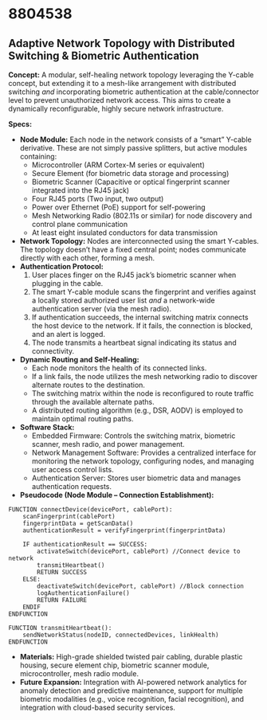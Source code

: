 # 8804538

## Adaptive Network Topology with Distributed Switching & Biometric Authentication

**Concept:** A modular, self-healing network topology leveraging the Y-cable concept, but extending it to a mesh-like arrangement with distributed switching *and* incorporating biometric authentication at the cable/connector level to prevent unauthorized network access. This aims to create a dynamically reconfigurable, highly secure network infrastructure.

**Specs:**

*   **Node Module:** Each node in the network consists of a “smart” Y-cable derivative. These are not simply passive splitters, but active modules containing:
    *   Microcontroller (ARM Cortex-M series or equivalent)
    *   Secure Element (for biometric data storage and processing)
    *   Biometric Scanner (Capacitive or optical fingerprint scanner integrated into the RJ45 jack)
    *   Four RJ45 ports (Two input, two output)
    *   Power over Ethernet (PoE) support for self-powering
    *   Mesh Networking Radio (802.11s or similar) for node discovery and control plane communication
    *   At least eight insulated conductors for data transmission
*   **Network Topology:** Nodes are interconnected using the smart Y-cables.  The topology doesn’t have a fixed central point; nodes communicate directly with each other, forming a mesh.
*   **Authentication Protocol:**
    1.  User places finger on the RJ45 jack’s biometric scanner when plugging in the cable.
    2.  The smart Y-cable module scans the fingerprint and verifies against a locally stored authorized user list *and* a network-wide authentication server (via the mesh radio).
    3.  If authentication succeeds, the internal switching matrix connects the host device to the network. If it fails, the connection is blocked, and an alert is logged.
    4.  The node transmits a heartbeat signal indicating its status and connectivity.
*   **Dynamic Routing and Self-Healing:**
    *   Each node monitors the health of its connected links.
    *   If a link fails, the node utilizes the mesh networking radio to discover alternate routes to the destination.
    *   The switching matrix within the node is reconfigured to route traffic through the available alternate paths.
    *   A distributed routing algorithm (e.g., DSR, AODV) is employed to maintain optimal routing paths.
*   **Software Stack:**
    *   Embedded Firmware: Controls the switching matrix, biometric scanner, mesh radio, and power management.
    *   Network Management Software: Provides a centralized interface for monitoring the network topology, configuring nodes, and managing user access control lists.
    *   Authentication Server: Stores user biometric data and manages authentication requests.
*   **Pseudocode (Node Module – Connection Establishment):**

```
FUNCTION connectDevice(devicePort, cablePort):
    scanFingerprint(cablePort)
    fingerprintData = getScanData()
    authenticationResult = verifyFingerprint(fingerprintData)

    IF authenticationResult == SUCCESS:
        activateSwitch(devicePort, cablePort) //Connect device to network
        transmitHeartbeat()
        RETURN SUCCESS
    ELSE:
        deactivateSwitch(devicePort, cablePort) //Block connection
        logAuthenticationFailure()
        RETURN FAILURE
    ENDIF
ENDFUNCTION

FUNCTION transmitHeartbeat():
    sendNetworkStatus(nodeID, connectedDevices, linkHealth)
ENDFUNCTION
```

*   **Materials:** High-grade shielded twisted pair cabling, durable plastic housing, secure element chip, biometric scanner module, microcontroller, mesh radio module.
*   **Future Expansion:** Integration with AI-powered network analytics for anomaly detection and predictive maintenance, support for multiple biometric modalities (e.g., voice recognition, facial recognition), and integration with cloud-based security services.